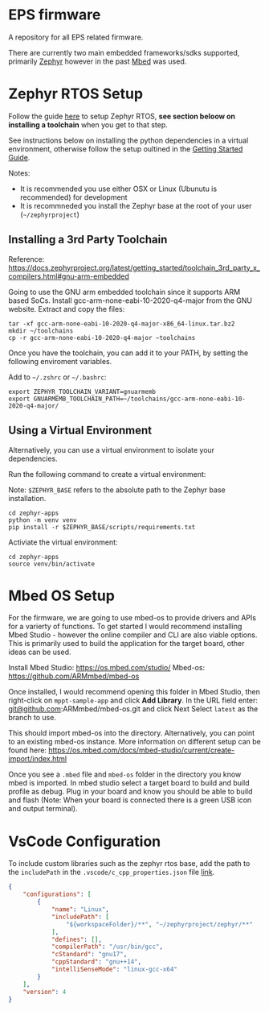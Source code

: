 # EPS firmware

A repository for all EPS related firmware. 

There are currently two main embedded frameworks/sdks supported, primarily [Zephyr](https://docs.zephyrproject.org/2.6.0/introduction/index.html) however in the past [Mbed](https://os.mbed.com/mbed-os/) was used.

# Zephyr RTOS Setup

Follow the guide [here](https://docs.zephyrproject.org/2.6.0/getting_started/index.html) to setup Zephyr RTOS, **see section beloow on installing a toolchain** when you get to that step. 

See instructions below on installing the python dependencies in a virtual environment, otherwise follow the setup oultined in the [Getting Started Guide](https://docs.zephyrproject.org/2.6.0/getting_started/index.html).

Notes: 
- It is recommended you use either OSX or Linux (Ubunutu is recommended) for development
- It is recommneded you install the Zephyr base at the root of your user (`~/zephyrproject`)

## Installing a 3rd Party Toolchain

Reference: https://docs.zephyrproject.org/latest/getting_started/toolchain_3rd_party_x_compilers.html#gnu-arm-embedded

Going to use the GNU arm embedded toolchain since it supports ARM based SoCs.
Install gcc-arm-none-eabi-10-2020-q4-major from the GNU website. 
Extract and copy the files: 
```
tar -xf gcc-arm-none-eabi-10-2020-q4-major-x86_64-linux.tar.bz2
mkdir ~/toolchains
cp -r gcc-arm-none-eabi-10-2020-q4-major ~toolchains 
```

Once you have the toolchain, you can add it to your PATH, by setting the following enviroment variables.

Add to `~/.zshrc` or `~/.bashrc`:
```
export ZEPHYR_TOOLCHAIN_VARIANT=gnuarmemb
export GNUARMEMB_TOOLCHAIN_PATH=~/toolchains/gcc-arm-none-eabi-10-2020-q4-major/
```

## Using a Virtual Environment

Alternatively, you can use a virtual environment to isolate your dependencies. 

Run the following command to create a virtual environment:

Note: `$ZEPHYR_BASE` refers to the absolute path to the Zephyr base installation.
```shell
cd zephyr-apps
python -m venv venv
pip install -r $ZEPHYR_BASE/scripts/requirements.txt
```

Activiate the virtual environment:
```shell
cd zephyr-apps
source venv/bin/activate
```

# Mbed OS Setup

For the firmware, we are going to use mbed-os to provide drivers and APIs for a varierty of functions. 
To get started I would recommend installing Mbed Studio - however the online compiler and CLI are also viable options. 
This is primarily used to build the application for the target board, other ideas can be used. 

Install Mbed Studio: https://os.mbed.com/studio/
Mbed-os: https://github.com/ARMmbed/mbed-os

Once installed, I would recommend opening this folder in Mbed Studio, then right-click on `mppt-sample-app` and click **Add Library**. 
In the URL field enter: git@github.com:ARMmbed/mbed-os.git and click Next
Select `latest` as the branch to use. 

This should import mbed-os into the directory. Alternatively, you can point to an existing mbed-os instance. 
More information on different setup can be found here: https://os.mbed.com/docs/mbed-studio/current/create-import/index.html

Once you see a `.mbed` file and `mbed-os` folder in the directory you know mbed is imported. 
In mbed studio select a target board to build and build profile as debug. Plug in your board and know you 
should be able to build and flash (Note: When your board is connected there is a green USB icon and output terminal). 

# VsCode Configuration

To include custom libraries such as the zephyr rtos base, add the path to the `includePath` in the `.vscode/c_cpp_properties.json` file [link](https://code.visualstudio.com/docs/cpp/config-msvc#_cc-configurations).
```json
{
    "configurations": [
        {
            "name": "Linux",
            "includePath": [
                "${workspaceFolder}/**", "~/zephyrproject/zephyr/**"
            ],
            "defines": [],
            "compilerPath": "/usr/bin/gcc",
            "cStandard": "gnu17",
            "cppStandard": "gnu++14",
            "intelliSenseMode": "linux-gcc-x64"
        }
    ],
    "version": 4
}
```
